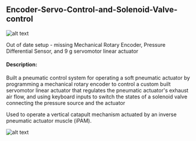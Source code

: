 ## Encoder-Servo-Control-and-Solenoid-Valve-control
![alt text](https://github.com/T-Basic/Encoder-Servo-Control-and-Solenoid-Valve-control/blob/main/Pneumatic%20Setup.JPG)

Out of date setup - missing Mechanical Rotary Encoder, Pressure Differential Sensor, and 9 g servomotor linear actuator

#### Description:
Built a pneumatic control system for operating a soft pneumatic actuator by programming a mechanical rotary encoder to control a custom built servomotor linear actuator that regulates the pneumatic actuator's exhaust air flow, and using keyboard inputs to switch the states of a solenoid valve connecting the pressure source and the actuator

Used to operate a vertical catapult mechanism actuated by an inverse pneumatic actuator muscle (iPAM). 

![alt text](https://github.com/T-Basic/Encoder-Servo-Control-and-Solenoid-Valve-control/blob/main/Linkage%20mechanism.JPG)

